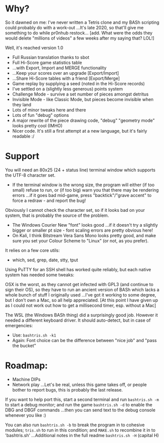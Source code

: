# Why?

So it dawned on me: I've never written a Tetris clone and my BASh scripting could probably do with a work-out ...It's late 2020, so that'll give me something to do while pr0nhub restock... [add. What were the odds they would delete "millions of videos" a few weeks after my saying that? LOL!]

Well, it's reached version 1.0 <cue fireworks>
* Full Russian translation thanks to sbot
* Full Hi-Score game statistics table 
* ...with Export, Import and MERGE functionality 
* ...Keep your scores over an upgrade [Export/Import] 
* ...Share Hi-Score tables with a friend [Export/Merge]
* Game replay by supplying a seed (noted in the Hi-Score records)
* I've settled on a (slightly less generous) points system
* Challenge Mode - survive a set number of pieces amongst detritus
* Invisible Mode - like Classic Mode, but pieces become invisible when they land
* Lots of minor tweaks here and there
* Lots of fun "debug" options
* A major rewrite of the piece drawing code, "debug" "geometry mode" looks pretty cool (IMHO)
* Nicer code. It's still a first attempt at a new language, but it's fairly readable :/

# Support

You will need an 80x25 (24 + status line) terminal window which supports the UTF-8 character set.
* If the terminal window is the wrong size, the program will either (if too small) refuse to run, or (if too big) warn you that there may be rendering errors ...if it goes bad mid-game, press "backtick"/"grave accent" to force a redraw - and report the bug!

Obviously I cannot check the character set, so if it looks bad on your system, that is probably the source of the problem.
* The Windows Courier New "font" looks good ...if it doesn't try a slightly bigger or smaller pt size - font scaling errors are pretty obvious here!
* On Kali, I think Bitstream Vera Sans Mono looks pretty good, and make sure you set your Colour Scheme to "Linux" (or not, as you prefer).

It relies on a few core utils: 
* which, sed, grep, date, stty, tput

Using PuTTY for an SSH shell has worked quite reliably, but each native system has needed some tweaks:

OSX is the worst, as they cannot get infected with GPL3 (and continue to sign their OS), so they have to run an ancient version of BASh which lacks a whole bunch of stuff I originally used ...I've got it working to some degree, but I don't own a Mac, so all help appreciated. [At this point I have given up as I could not work out how to get a millisecond timer, esp. without a Mac]

The WSL (the Windows BASh thing) did a surprisingly good job. However it needed a different keyboard driver. It should auto-detect, but in case of emergencies:
* Use:  `bashtris.sh -k1`
* Again: Font choice can be the difference between "nice job" and "pass the bucket"

# Roadmap:
* Machine DIPs
* Network play
...Let's be real, unless this game takes off, or people bother to report bugs, this is probably the last release.

If you want to help port this, start a second terminal and run `bashtris.sh -m` to start a debug monitor; and run the game `bashtris.sh -d` to enable the DBG and DBGF commands ...then you can send text to the debug console whenever you like :)

You can also run `bashtris.sh -b` to break the program in to cohesive modules; `tris.sh` to run in this condition; and `MAKE.sh` to recombine it in to 'bashtris.sh' ...Additional notes in the full readme `bashtris.sh -H` (capital H)
